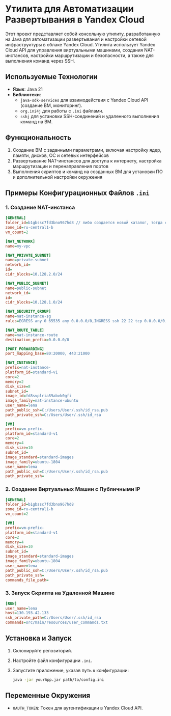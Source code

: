 # Утилита для Автоматизации Развертывания в Yandex Cloud

Этот проект представляет собой консольную утилиту, разработанную на Java для автоматизации развертывания и настройки сетевой инфраструктуры в облаке Yandex Cloud. Утилита использует Yandex Cloud API для управления виртуальными машинами, создания NAT-инстансов, настройки маршрутизации и безопасности, а также для выполнения команд через SSH. 

## Используемые Технологии

- **Язык**: Java 21
- **Библиотеки**:
  - `java-sdk-services` для взаимодействия с Yandex Cloud API (создание ВМ, мониторинг).
  - `org.ini4j` для работы с `.ini` файлами.
  - `sshj` для установки SSH-соединений и удаленного выполнения команд на ВМ.

## Функциональность

1. Создание ВМ с заданными параметрами, включая настройку ядер, памяти, дисков, ОС и сетевых интерфейсов
2. Развертывание NAT-инстансов для доступа к интернету, настройка маршрутизации и перенаправления портов
3. Выполнения скриптов и команд на созданных ВМ для установки ПО и дополнительной настройки окружения

## Примеры Конфигурационных Файлов `.ini`

### 1. Создание NAT-инстанса
```ini
[GENERAL]
folder_id=b1gbssc7fd3bno967hd8 // либо создается новый каталог, тогда следует указывать folder_name 
zone_id=ru-central1-b
vm_count=2

[NAT_NETWORK]
name=my-vpc

[NAT_PRIVATE_SUBNET]
name=private-subnet
network_id=
id=
cidr_blocks=10.128.2.0/24

[NAT_PUBLIC_SUBNET]
name=public-subnet
network_id=
id=
cidr_blocks=10.128.1.0/24

[NAT_SECURITY_GROUP]
name=nat-instance-sg
rules=EGRESS any 0 65535 any 0.0.0.0/0,INGRESS ssh 22 22 tcp 0.0.0.0/0,INGRESS ext-http 80 80 tcp 0.0.0.0/0,INGRESS ext-https 443 443 tcp 0.0.0.0/0

[NAT_ROUTE_TABLE]
name=nat-instance-route
destination_prefix=0.0.0.0/0

[PORT_FORWARDING]
port_mapping_base=80:20000, 443:21000

[NAT_INSTANCE]
prefix=nat-instance-
platform_id=standard-v1
core=2
memory=2
disk_size=8
subnet_id=
image_id=fd8svplria89abvk0gfi
image_family=nat-instance-ubuntu
user_name=lena
path_public_ssh=C:/Users/User/.ssh/id_rsa.pub
path_private_ssh=C:/Users/User/.ssh/id_rsa

[VM]
prefix=vm-prefix-
platform_id=standard-v1
core=2
memory=4
disk_size=10
subnet_id=
image_standard=standard-images
image_family=ubuntu-1804
user_name=lena
path_public_ssh=C:/Users/User/.ssh/id_rsa.pub
path_private_ssh=
```

### 2. Создание Виртуальных Машин с Публичными IP
```ini
[GENERAL]
folder_id=b1gbssc7fd3bno967hd8
zone_id=ru-central1-b
vm_count=2

[VM]
prefix=vm-prefix-
platform_id=standard-v1
core=2
memory=4
disk_size=10
subnet_id=
image_standard=standard-images
image_family=ubuntu-1804
user_name=lena
path_public_ssh=C:/Users/User/.ssh/id_rsa.pub
path_private_ssh=
commands_file_path=
```

### 3. Запуск Скрипта на Удаленной Машине
```ini
[RUN]
user_name=lena
host=130.193.42.133
ssh_private_path=C:/Users/User/.ssh/id_rsa
commands=src/main/resources/user_commands.txt
```

## Установка и Запуск

1. Склонируйте репозиторий.
2. Настройте файл конфигурации `.ini`.
3. Запустите приложение, указав путь к конфигурации:

   ```bash
   java -jar yourApp.jar path/to/config.ini
   ```

## Переменные Окружения

- `OAUTH_TOKEN`: Токен для аутентификации в Yandex Cloud API.
